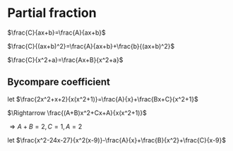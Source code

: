# Partial fraction

$\frac{C}{ax+b}=\frac{A}{ax+b}$

$\frac{C}{(ax+b)^2}=\frac{A}{ax+b}+\frac{b}{(ax+b)^2}$

$\frac{C}{x^2+a}=\frac{Ax+B}{x^2+a}$
## Bycompare coefficient
let $\frac{2x^2+x+2}{x(x^2+1)}=\frac{A}{x}+\frac{Bx+C}{x^2+1}$

$\Rightarrow \frac{(A+B)x^2+Cx+A}{x(x^2+1)}$

$\Rightarrow A+B=2,C=1,A=2$

let $\frac{x^2-24x-27}{x^2(x-9)}-\frac{A}{x}+\frac{B}{x^2}+\frac{C}{x-9}$
